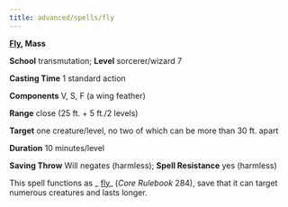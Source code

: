 ```yaml
---
title: advanced/spells/fly
---
```

 **[Fly](../../skills/fly#_fly), Mass**

**School** transmutation; **Level** sorcerer/wizard 7

**Casting Time** 1 standard action

**Components** V, S, F (a wing feather)

**Range** close (25 ft. + 5 ft./2 levels)

**Target** one creature/level, no two of which can be more than 30 ft. apart

**Duration** 10 minutes/level

**Saving Throw** Will negates (harmless); **Spell Resistance** yes (harmless)

This spell functions as _ [fly](../../spells/fly)_ (_Core Rulebook_ 284), save that it can target numerous creatures and lasts longer.


